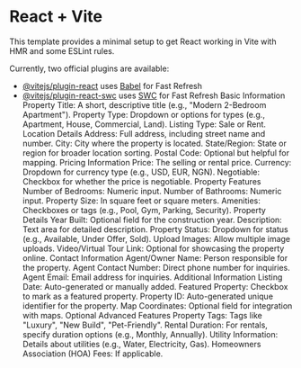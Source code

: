 # React + Vite

This template provides a minimal setup to get React working in Vite with HMR and some ESLint rules.

Currently, two official plugins are available:

- [@vitejs/plugin-react](https://github.com/vitejs/vite-plugin-react/blob/main/packages/plugin-react/README.md) uses [Babel](https://babeljs.io/) for Fast Refresh
- [@vitejs/plugin-react-swc](https://github.com/vitejs/vite-plugin-react-swc) uses [SWC](https://swc.rs/) for Fast Refresh
Basic Information
Property Title: A short, descriptive title (e.g., "Modern 2-Bedroom Apartment").
Property Type: Dropdown or options for types (e.g., Apartment, House, Commercial, Land).
Listing Type: Sale or Rent.
Location Details
Address: Full address, including street name and number.
City: City where the property is located.
State/Region: State or region for broader location sorting.
Postal Code: Optional but helpful for mapping.
Pricing Information
Price: The selling or rental price.
Currency: Dropdown for currency type (e.g., USD, EUR, NGN).
Negotiable: Checkbox for whether the price is negotiable.
Property Features
Number of Bedrooms: Numeric input.
Number of Bathrooms: Numeric input.
Property Size: In square feet or square meters.
Amenities: Checkboxes or tags (e.g., Pool, Gym, Parking, Security).
Property Details
Year Built: Optional field for the construction year.
Description: Text area for detailed description.
Property Status: Dropdown for status (e.g., Available, Under Offer, Sold).
Upload Images: Allow multiple image uploads.
Video/Virtual Tour Link: Optional for showcasing the property online.
Contact Information
Agent/Owner Name: Person responsible for the property.
Agent Contact Number: Direct phone number for inquiries.
Agent Email: Email address for inquiries.
Additional Information
Listing Date: Auto-generated or manually added.
Featured Property: Checkbox to mark as a featured property.
Property ID: Auto-generated unique identifier for the property.
Map Coordinates: Optional field for integration with maps.
Optional Advanced Features
Property Tags: Tags like "Luxury", "New Build", "Pet-Friendly".
Rental Duration: For rentals, specify duration options (e.g., Monthly, Annually).
Utility Information: Details about utilities (e.g., Water, Electricity, Gas).
Homeowners Association (HOA) Fees: If applicable.
